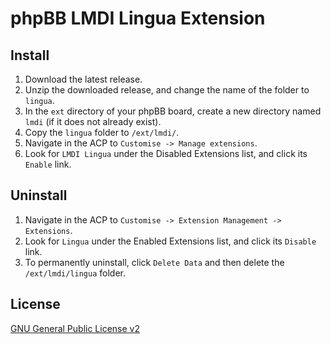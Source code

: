 # phpBB LMDI Lingua Extension

## Install

1. Download the latest release.
2. Unzip the downloaded release, and change the name of the folder to `lingua`.
3. In the `ext` directory of your phpBB board, create a new directory named `lmdi` 
   (if it does not already exist).
4. Copy the `lingua` folder to `/ext/lmdi/`.
5. Navigate in the ACP to `Customise -> Manage extensions`.
6. Look for `LMDI Lingua` under the Disabled Extensions list, and click its 
  `Enable` link.

## Uninstall

1. Navigate in the ACP to `Customise -> Extension Management -> Extensions`.
2. Look for `Lingua` under the Enabled Extensions list, and click its `Disable` link.
3. To permanently uninstall, click `Delete Data` and then delete the `/ext/lmdi/lingua` folder.

## License
[GNU General Public License v2](http://opensource.org/licenses/GPL-2.0)
